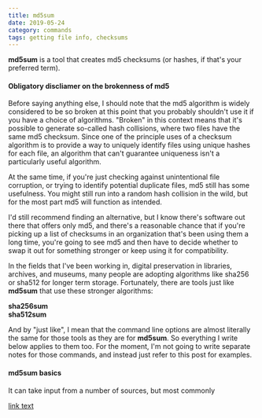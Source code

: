 ```yaml
---
title: md5sum
date: 2019-05-24
category: commands
tags: getting file info, checksums
---
```


**md5sum** is a tool that creates md5 checksums (or hashes, if that's your preferred term). 

#### Obligatory discliamer on the brokenness of md5 ####

Before saying anything else, I should note that the md5 algorithm is widely considered to be so broken at this point that you probably shouldn't use it if you have a choice of algorithms. "Broken" in this context means that it's possible to generate so-called hash collisions, where two files have the same md5 checksum. Since one of the principle uses of a checksum algorithm is to provide a way to uniquely identify files using unique hashes for each file, an algorithm that can't guarantee uniqueness isn't a particularly useful algorithm.

At the same time, if you're just checking against unintentional file corruption, or trying to identify potential duplicate files, md5 still has some usefulness. You might still run into a random hash collision in the wild, but for the most part md5 will function as intended. 

I'd still recommend finding an alternative, but I know there's software out there that offers only md5, and there's a reasonable chance that if you're picking up a list of checksums in an organization that's been using them a long time, you're going to see md5 and then have to decide whether to swap it out for something stronger or keep using it for compatibility.

In the fields that I've been working in, digital preservation in libraries, archives, and museums, many people are adopting algorithms like sha256 or sha512 for longer term storage. Fortunately, there are tools just like **md5sum** that use these stronger algorithms:

**sha256sum**<br>
**sha512sum**

And by "just like", I mean that the command line options are almost literally the same for those tools as they are for **md5sum**. So everything I write below applies to them too. For the moment, I'm not going to write separate notes for those commands, and instead just refer to this post for examples.

#### md5sum basics ####

It can take input from a number of sources, but most commonly

[link text](link-URL "alt text")